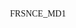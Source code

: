    <p  align="center">
   <h align="center"style="font-family:'EB Garamond'; front-size:rage3:">FRSNCE_MD1</h>
   </p>

   <P align="center">
   <imag src="https://readme-typing-svg.demolab.com?font=EB+garamond& weight=900&size=30& duration=4000&pause=1000&width=435&line=My+name+is+FRANCE_MD1; created+by+FRANCE;fork+me and enjoy!"alt="Typing svg"/>
   </imag>
  
